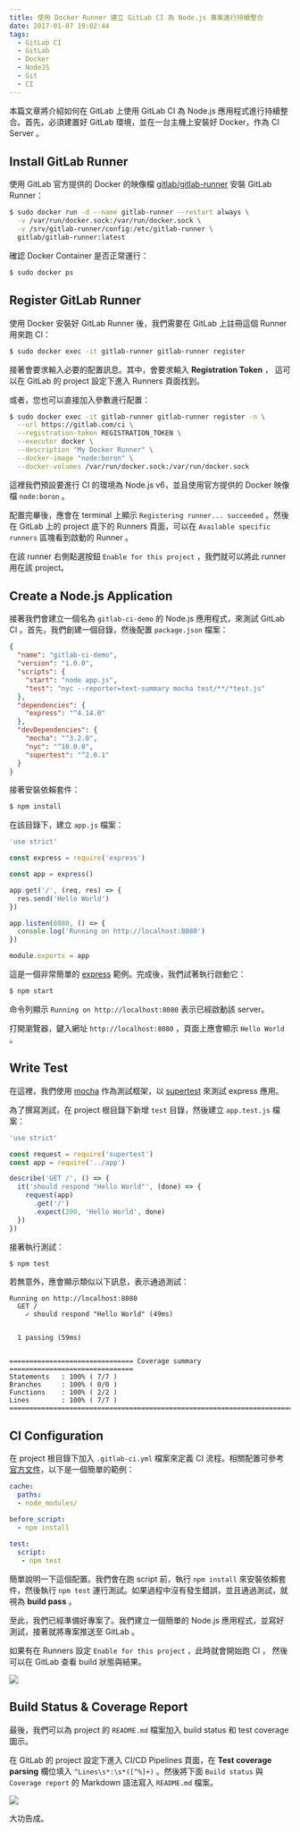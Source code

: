 ```yaml
---
title: 使用 Docker Runner 建立 GitLab CI 為 Node.js 專案進行持續整合
date: 2017-01-07 19:02:44
tags:
  - GitLab CI
  - GitLab
  - Docker
  - NodeJS
  - Git
  - CI
---
```


本篇文章將介紹如何在 GitLab 上使用 GitLab CI 為 Node.js 應用程式進行持續整合。首先，必須建置好 GitLab 環境，並在一台主機上安裝好 Docker，作為 CI Server 。

<!-- more -->

## Install GitLab Runner

使用 GitLab 官方提供的 Docker 的映像檔 [gitlab/gitlab-runner](https://hub.docker.com/r/gitlab/gitlab-runner/) 安裝 GitLab Runner：

```bash
$ sudo docker run -d --name gitlab-runner --restart always \
  -v /var/run/docker.sock:/var/run/docker.sock \
  -v /srv/gitlab-runner/config:/etc/gitlab-runner \
  gitlab/gitlab-runner:latest
```

確認 Docker Container 是否正常運行：

```bash
$ sudo docker ps
```

## Register GitLab Runner

使用 Docker 安裝好 GitLab Runner 後，我們需要在 GitLab 上註冊這個 Runner 用來跑 CI：

```bash
$ sudo docker exec -it gitlab-runner gitlab-runner register
```

接著會要求輸入必要的配置訊息。其中，會要求輸入 **Registration Token** ， 這可以在 GitLab 的 project 設定下進入 Runners 頁面找到。 

或者，您也可以直接加入參數進行配置：

```bash
$ sudo docker exec -it gitlab-runner gitlab-runner register -n \
  --url https://gitlab.com/ci \
  --registration-token REGISTRATION_TOKEN \
  --executor docker \
  --description "My Docker Runner" \
  --docker-image "node:boron" \
  --docker-volumes /var/run/docker.sock:/var/run/docker.sock
```

這裡我們預設要進行 CI 的環境為 Node.js v6，並且使用官方提供的 Docker 映像檔 `node:boron` 。

配置完畢後，應會在 terminal 上顯示 `Registering runner... succeeded` 。然後在 GitLab 上的 project 底下的 Runners 頁面，可以在 `Available specific runners` 區塊看到啟動的 Runner 。

在該 runner 右側點選按鈕 `Enable for this project` ，我們就可以將此 runner 用在該 project。

## Create a Node.js Application

接著我們會建立一個名為 `gitlab-ci-demo` 的 Node.js 應用程式，來測試 GitLab CI 。首先，我們創建一個目錄，然後配置 `package.json` 檔案：

```json
{
  "name": "gitlab-ci-demo",
  "version": "1.0.0",
  "scripts": {
    "start": "node app.js",
    "test": "nyc --reporter=text-summary mocha test/**/*test.js"
  },
  "dependencies": {
    "express": "^4.14.0"
  },
  "devDependencies": {
    "mocha": "^3.2.0",
    "nyc": "^10.0.0",
    "supertest": "^2.0.1"
  }
}
```

接著安裝依賴套件：

```bash
$ npm install
```

在該目錄下，建立 `app.js` 檔案：

```js
'use strict'

const express = require('express')

const app = express()

app.get('/', (req, res) => {
  res.send('Hello World')
})

app.listen(8080, () => {
  console.log('Running on http://localhost:8080')  
})

module.exports = app
```

這是一個非常簡單的 [express](https://expressjs.com) 範例。完成後，我們試著執行啟動它：

```bash
$ npm start
```

命令列顯示 `Running on http://localhost:8080` 表示已經啟動該 server。

打開瀏覽器，鍵入網址 `http://localhost:8080` ，頁面上應會顯示 `Hello World` 。

## Write Test

在這裡，我們使用 [mocha](https://mochajs.org/) 作為測試框架，以 [supertest](https://github.com/visionmedia/supertest) 來測試 express 應用。

為了撰寫測試，在 project 根目錄下新增 `test` 目錄，然後建立 `app.test.js` 檔案：

```js
'use strict'

const request = require('supertest')
const app = require('../app')

describe('GET /', () => {
  it('should respond "Hello World"', (done) => {
    request(app)
      .get('/')
      .expect(200, 'Hello World', done)
  })
})

```

接著執行測試：

```bash
$ npm test
```

若無意外，應會顯示類似以下訊息，表示通過測試：

```
Running on http://localhost:8080
  GET /
    ✓ should respond "Hello World" (49ms)


  1 passing (59ms)


=============================== Coverage summary ===============================
Statements   : 100% ( 7/7 )
Branches     : 100% ( 0/0 )
Functions    : 100% ( 2/2 )
Lines        : 100% ( 7/7 )
================================================================================
```

## CI Configuration

在 project 根目錄下加入 `.gitlab-ci.yml` 檔案來定義 CI 流程。相關配置可參考[官方文件](https://docs.gitlab.com/ce/ci/yaml/README.html)，以下是一個簡單的範例：

```yml
cache:
  paths:
  - node_modules/

before_script:
  - npm install
  
test:
  script:
   - npm test
```

簡單說明一下這個配置。我們會在跑 script 前，執行 `npm install` 來安裝依賴套件，然後執行 `npm test` 運行測試。如果過程中沒有發生錯誤，並且通過測試，就視為 **build pass** 。

至此，我們已經準備好專案了。我們建立一個簡單的 Node.js 應用程式，並寫好測試，接著就將專案推送至 GitLab 。

如果有在 Runners 設定 `Enable for this project` ，此時就會開始跑 CI ， 然後可以在 GitLab 查看 build 狀態與結果。

![](/2017/01/07/gitlab-ci-with-docker-runner-for-nodejs-projects/build.png)

## Build Status & Coverage Report

最後，我們可以為 project 的 `README.md` 檔案加入 build status 和 test coverage 圖示。

在 GitLab 的 project 設定下進入 CI/CD Pipelines 頁面，在 **Test coverage parsing** 欄位填入 `^Lines\s*:\s*([^%]+)` 。然後將下面 `Build status` 與 `Coverage report` 的 Markdown 語法寫入 `README.md` 檔案。

![](/2017/01/07/gitlab-ci-with-docker-runner-for-nodejs-projects/readme.png)

大功告成。
